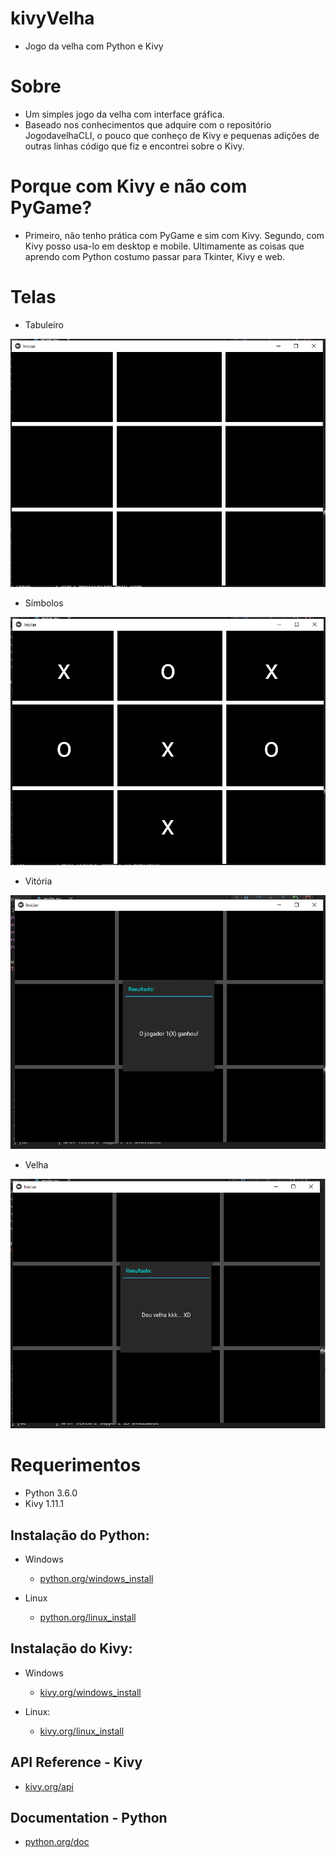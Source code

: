 # kivyVelha

* Jogo da velha com Python e Kivy

# Sobre

* Um simples jogo da velha com interface gráfica. 
* Baseado nos conhecimentos que adquire com o repositório JogodavelhaCLI, o pouco que conheço de Kivy e pequenas adições de outras linhas código que fiz e encontrei sobre o Kivy.

# Porque com Kivy e não com PyGame?

* Primeiro, não tenho prática com PyGame e sim com Kivy. Segundo, com Kivy posso usa-lo em desktop e mobile. Ultimamente as coisas que aprendo com Python costumo passar para Tkinter, Kivy e web.

# Telas

* Tabuleiro

![Tabuleiro](https://github.com/marcilio-freitas27/kivyVelha/blob/master/tela1.PNG)

* Símbolos

![Símbolos](https://github.com/marcilio-freitas27/kivyVelha/blob/master/tela2.PNG)

* Vitória

![Vitória](https://github.com/marcilio-freitas27/kivyVelha/blob/master/tela3.PNG)

* Velha

![Velha](https://github.com/marcilio-freitas27/kivyVelha/blob/master/tela4.PNG)

# Requerimentos

* Python 3.6.0
* Kivy 1.11.1
 
## Instalação do Python:
* Windows
  * [python.org/windows_install](https://www.python.org/downloads/windows/)

* Linux
  * [python.org/linux_install](https://www.python.org/downloads/source/)

 
## Instalação do Kivy:
* Windows
  * [kivy.org/windows_install](https://kivy.org/doc/stable/installation/installation-windows.html)

* Linux:
  * [kivy.org/linux_install](https://kivy.org/doc/stable/installation/installation-linux.html)
 
## API Reference - Kivy

* [kivy.org/api](https://kivy.org/doc/stable/api-kivy.html)

## Documentation - Python

* [python.org/doc](https://www.python.org/doc/)






